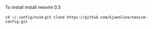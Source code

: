 To install install neovim 0.5

`cd ~/.config/nvim`
`git clone https://github.com/kjaonline/neovim-config.git`

